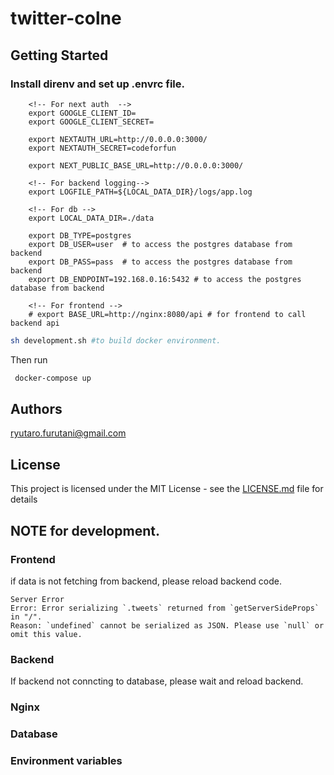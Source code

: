 # twitter-colne

## Getting Started

### Install direnv and set up .envrc file.
``` .envrc
    <!-- For next auth  -->
    export GOOGLE_CLIENT_ID=
    export GOOGLE_CLIENT_SECRET=

    export NEXTAUTH_URL=http://0.0.0.0:3000/
    export NEXTAUTH_SECRET=codeforfun

    export NEXT_PUBLIC_BASE_URL=http://0.0.0.0:3000/

    <!-- For backend logging-->
    export LOGFILE_PATH=${LOCAL_DATA_DIR}/logs/app.log

    <!-- For db -->
    export LOCAL_DATA_DIR=./data

    export DB_TYPE=postgres
    export DB_USER=user  # to access the postgres database from backend
    export DB_PASS=pass  # to access the postgres database from backend
    export DB_ENDPOINT=192.168.0.16:5432 # to access the postgres database from backend

    <!-- For frontend -->
    # export BASE_URL=http://nginx:8080/api # for frontend to call backend api
```

``` bash
sh development.sh #to build docker environment.
```

Then run
``` bash
 docker-compose up
```

## Authors

ryutaro.furutani@gmail.com
## License

This project is licensed under the MIT License - see the [LICENSE.md](LICENSE.md) file for details


## NOTE for development.
### Frontend
if data is not fetching from backend, please reload backend code.

``` i.e.
Server Error
Error: Error serializing `.tweets` returned from `getServerSideProps` in "/".
Reason: `undefined` cannot be serialized as JSON. Please use `null` or omit this value.
```
### Backend
If backend not conncting to database, please wait and reload backend.

### Nginx

### Database

### Environment variables
